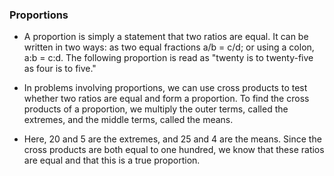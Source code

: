 ### Proportions

- A proportion is simply a statement that two ratios are equal. It can be written in two ways: as two equal fractions a/b = c/d; or using a colon, a:b = c:d. The following proportion is read as "twenty is to twenty-five as four is to five."



- In problems involving proportions, we can use cross products to test whether two ratios are equal and form a proportion. To find the cross products of a proportion, we multiply the outer terms, called the extremes, and the middle terms, called the means.

- Here, 20 and 5 are the extremes, and 25 and 4 are the means. Since the cross products are both equal to one hundred, we know that these ratios are equal and that this is a true proportion.
